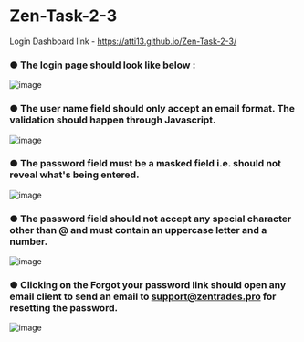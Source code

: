 # Zen-Task-2-3
Login Dashboard
link -  https://atti13.github.io/Zen-Task-2-3/

### ● The login page should look like below :
![image](https://github.com/atti13/Zen-Task-2-3/assets/115044833/e8e5c2ab-05fc-4818-8fb1-a324a40ac8b7)

### ● The user name field should only accept an email format. The validation should happen through Javascript.
![image](https://github.com/atti13/Zen-Task-2-3/assets/115044833/899fd522-5665-4365-a99d-33ff27e0432c)

### ● The password field must be a masked field i.e. should not reveal what's being entered.
![image](https://github.com/atti13/Zen-Task-2-3/assets/115044833/0acbf48a-8fa9-48d3-90a9-cbb63fd293f2)

### ● The password field should not accept any special character other than @ and must contain an uppercase letter and a number.
![image](https://github.com/atti13/Zen-Task-2-3/assets/115044833/1a73311a-ddc5-4904-905a-b13e5ef640ce)

### ● Clicking on the Forgot your password link should open any email client to send an email to support@zentrades.pro for resetting the password.
![image](https://github.com/atti13/Zen-Task-2-3/assets/115044833/bff960b2-9072-4a53-9898-7cc4a830ec1c)
